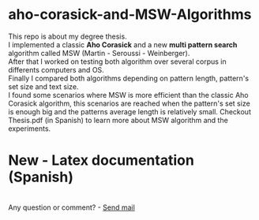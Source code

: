 # aho-corasick-and-MSW-Algorithms
This repo is about my degree thesis. </br>
I implemented a classic <b>Aho Corasick</b> and a new <b>multi pattern search</b> algorithm called MSW (Martin - Seroussi - Weinberger).</br>
After that I worked on testing both algorithm over several corpus in differents computers and OS.</br>
Finally I compared both algorithms depending on pattern length, pattern's set size and text size.</br>
I found some scenarios where MSW is more efficient than the classic Aho Corasick algorithm, this scenarios are reached when the pattern's set size is enough big and the patterns average length is relatively small.
Checkout Thesis.pdf (in Spanish) to learn more about MSW algorithm and the experiments. </br>
<h1><b>New - Latex documentation (Spanish)</h1></b>
</br>
Any question or comment? - <a href="mailto:pcambreuy@gmail.com">Send mail</a>  
